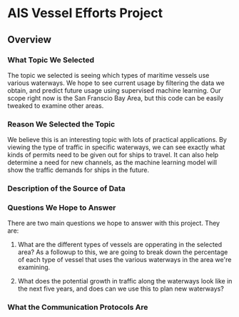 # AIS Vessel Efforts Project

## Overview 

### What Topic We Selected

The topic we selected is seeing which types of maritime vessels use various waterways. We hope to see current usage by filtering the data we obtain, and predict future usage using supervised machine learning. Our scope right now is the San Franscio Bay Area, but this code can be easily tweaked to examine other areas.

### Reason We Selected the Topic

We believe this is an interesting topic with lots of practical applications. By viewing the type of traffic in specific waterways, we can see exactly what kinds of permits need to be given out for ships to travel. It can also help determine a need for new channels, as the machine learning model will show the traffic demands for ships in the future.

### Description of the Source of Data



### Questions We Hope to Answer

There are two main questions we hope to answer with this project. They are:

1) What are the different types of vessels are opperating in the selected area? As a followup to this, we are going to break down the percentage of each type of vessel that uses the various waterways in the area we're examining.

2) What does the potential growth in traffic along the waterways look like in the next five years, and does can we use this to plan new waterways?


### What the Communication Protocols Are

